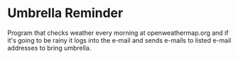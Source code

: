 # Umbrella Reminder
Program that checks weather every morning at openweathermap.org and if it's going to be rainy it logs into the e-mail and sends e-mails to listed e-mail addresses to bring umbrella.
